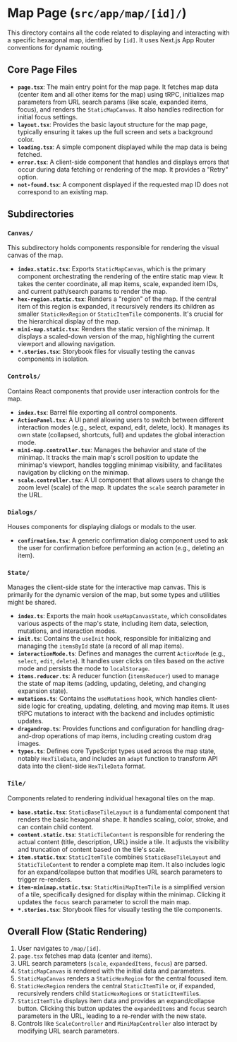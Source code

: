 # Map Page (`src/app/map/[id]/`)

This directory contains all the code related to displaying and interacting with a specific hexagonal map, identified by `[id]`. It uses Next.js App Router conventions for dynamic routing.

## Core Page Files

- **`page.tsx`**: The main entry point for the map page. It fetches map data (center item and all other items for the map) using tRPC, initializes map parameters from URL search params (like scale, expanded items, focus), and renders the `StaticMapCanvas`. It also handles redirection for initial focus settings.
- **`layout.tsx`**: Provides the basic layout structure for the map page, typically ensuring it takes up the full screen and sets a background color.
- **`loading.tsx`**: A simple component displayed while the map data is being fetched.
- **`error.tsx`**: A client-side component that handles and displays errors that occur during data fetching or rendering of the map. It provides a "Retry" option.
- **`not-found.tsx`**: A component displayed if the requested map ID does not correspond to an existing map.

## Subdirectories

### `Canvas/`

This subdirectory holds components responsible for rendering the visual canvas of the map.

- **`index.static.tsx`**: Exports `StaticMapCanvas`, which is the primary component orchestrating the rendering of the entire static map view. It takes the center coordinate, all map items, scale, expanded item IDs, and current path/search params to render the map.
- **`hex-region.static.tsx`**: Renders a "region" of the map. If the central item of this region is expanded, it recursively renders its children as smaller `StaticHexRegion` or `StaticItemTile` components. It's crucial for the hierarchical display of the map.
- **`mini-map.static.tsx`**: Renders the static version of the minimap. It displays a scaled-down version of the map, highlighting the current viewport and allowing navigation.
- **`*.stories.tsx`**: Storybook files for visually testing the canvas components in isolation.

### `Controls/`

Contains React components that provide user interaction controls for the map.

- **`index.tsx`**: Barrel file exporting all control components.
- **`ActionPanel.tsx`**: A UI panel allowing users to switch between different interaction modes (e.g., select, expand, edit, delete, lock). It manages its own state (collapsed, shortcuts, full) and updates the global interaction mode.
- **`mini-map.controller.tsx`**: Manages the behavior and state of the minimap. It tracks the main map's scroll position to update the minimap's viewport, handles toggling minimap visibility, and facilitates navigation by clicking on the minimap.
- **`scale.controller.tsx`**: A UI component that allows users to change the zoom level (scale) of the map. It updates the `scale` search parameter in the URL.

### `Dialogs/`

Houses components for displaying dialogs or modals to the user.

- **`confirmation.tsx`**: A generic confirmation dialog component used to ask the user for confirmation before performing an action (e.g., deleting an item).

### `State/`

Manages the client-side state for the interactive map canvas. This is primarily for the dynamic version of the map, but some types and utilities might be shared.

- **`index.ts`**: Exports the main hook `useMapCanvasState`, which consolidates various aspects of the map's state, including item data, selection, mutations, and interaction modes.
- **`init.ts`**: Contains the `useInit` hook, responsible for initializing and managing the `itemsById` state (a record of all map items).
- **`interactionMode.ts`**: Defines and manages the current `ActionMode` (e.g., `select`, `edit`, `delete`). It handles user clicks on tiles based on the active mode and persists the mode to `localStorage`.
- **`items.reducer.ts`**: A reducer function (`itemsReducer`) used to manage the state of map items (adding, updating, deleting, and changing expansion state).
- **`mutations.ts`**: Contains the `useMutations` hook, which handles client-side logic for creating, updating, deleting, and moving map items. It uses tRPC mutations to interact with the backend and includes optimistic updates.
- **`dragandrop.ts`**: Provides functions and configuration for handling drag-and-drop operations of map items, including creating custom drag images.
- **`types.ts`**: Defines core TypeScript types used across the map state, notably `HexTileData`, and includes an `adapt` function to transform API data into the client-side `HexTileData` format.

### `Tile/`

Components related to rendering individual hexagonal tiles on the map.

- **`base.static.tsx`**: `StaticBaseTileLayout` is a fundamental component that renders the basic hexagonal shape. It handles scaling, color, stroke, and can contain child content.
- **`content.static.tsx`**: `StaticTileContent` is responsible for rendering the actual content (title, description, URL) inside a tile. It adjusts the visibility and truncation of content based on the tile's scale.
- **`item.static.tsx`**: `StaticItemTile` combines `StaticBaseTileLayout` and `StaticTileContent` to render a complete map item. It also includes logic for an expand/collapse button that modifies URL search parameters to trigger re-renders.
- **`item-minimap.static.tsx`**: `StaticMiniMapItemTile` is a simplified version of a tile, specifically designed for display within the minimap. Clicking it updates the `focus` search parameter to scroll the main map.
- **`*.stories.tsx`**: Storybook files for visually testing the tile components.

## Overall Flow (Static Rendering)

1.  User navigates to `/map/[id]`.
2.  `page.tsx` fetches map data (center and items).
3.  URL search parameters (`scale`, `expandedItems`, `focus`) are parsed.
4.  `StaticMapCanvas` is rendered with the initial data and parameters.
5.  `StaticMapCanvas` renders a `StaticHexRegion` for the central focused item.
6.  `StaticHexRegion` renders the central `StaticItemTile` or, if expanded, recursively renders child `StaticHexRegion`s or `StaticItemTile`s.
7.  `StaticItemTile` displays item data and provides an expand/collapse button. Clicking this button updates the `expandedItems` and `focus` search parameters in the URL, leading to a re-render with the new state.
8.  Controls like `ScaleController` and `MiniMapController` also interact by modifying URL search parameters.

